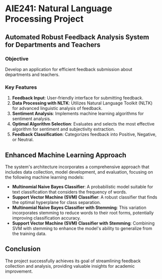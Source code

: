 # AIE241: Natural Language Processing Project
## Automated Robust Feedback Analysis System for Departments and Teachers

### Objective
Develop an application for efficient feedback submission about departments and teachers.

### Key Features
1. **Feedback Input**: User-friendly interface for submitting feedback.
2. **Data Processing with NLTK**: Utilizes Natural Language Toolkit (NLTK) for advanced linguistic analysis of feedback.
3. **Sentiment Analysis**: Implements machine learning algorithms for sentiment analysis.
4. **Optimal Algorithm Selection**: Evaluates and selects the most effective algorithm for sentiment and subjectivity extraction.
5. **Feedback Classification**: Categorizes feedback into Positive, Negative, or Neutral.

## Enhanced Machine Learning Approach
The system's architecture incorporates a comprehensive approach that includes data collection, model development, and evaluation, focusing on the following machine learning models:

- **Multinomial Naive Bayes Classifier**: A probabilistic model suitable for text classification that considers the frequency of words.
- **Support Vector Machine (SVM) Classifier**: A robust classifier that finds the optimal hyperplane for class separation.
- **Multinomial Naive Bayes Classifier with Stemming**: This variation incorporates stemming to reduce words to their root forms, potentially improving classification accuracy.
- **Support Vector Machine (SVM) Classifier with Stemming**: Combining SVM with stemming to enhance the model's ability to generalize from the training data.

## Conclusion
The project successfully achieves its goal of streamlining feedback collection and analysis, providing valuable insights for academic improvement.
